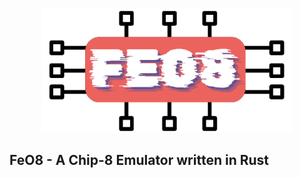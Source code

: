 <p align="center">
    <picture>
    <source media="(prefers-color-scheme: dark)" srcset="https://github.com/fredrikofstad/FeO8/blob/master/res/logo_dark.png?raw=true">
    <source media="(prefers-color-scheme: light)" srcset="https://github.com/fredrikofstad/FeO8/blob/master/res/logo_light.png?raw=true">
    <img alt="FeO8 logo" style="width:400px;" src="https://github.com/fredrikofstad/FeO8/blob/master/res/logo_light.png">
    </picture>
</p>

## FeO8 - A Chip-8 Emulator written in Rust